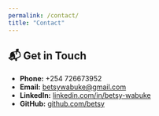 ```yaml
---
permalink: /contact/
title: "Contact"
---
```

## 📬 Get in Touch
- **Phone:** +254 726673952  
- **Email:** [betsywabuke@gmail.com](mailto:betsywabuke@gmail.com)  
- **LinkedIn:** [linkedin.com/in/betsy-wabuke](https://www.linkedin.com/in/betsy-wabuke)  
- **GitHub:** [github.com/betsy](https://github.com/Betsy-Wabuke)  
